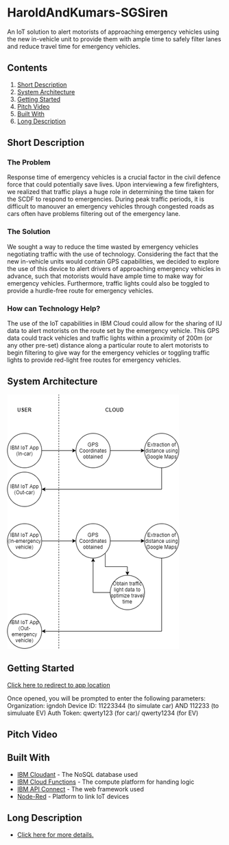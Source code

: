 # HaroldAndKumars-SGSiren
An IoT solution to alert motorists of approaching emergency vehicles using the new in-vehicle unit to provide them with ample time to safely filter lanes and reduce travel time for emergency vehicles.

## **Contents**
1. [Short Description](#short-description)
1. [System Architecture](#system-architecture)
1. [Getting Started](#getting-started)
1. [Pitch Video](#pitch-video)
1. [Built With](#built-with)
1. [Long Description](#long-description)

## **Short Description**

### **The Problem**
Response time of emergency vehicles is a crucial factor in the civil defence force that could potentially save lives. Upon interviewing a few firefighters, we realized that traffic plays a huge role in determining the time taken for the SCDF to respond to emergencies. During peak traffic periods, it is difficult to manouver an emergency vehicles through congested roads as cars often have problems filtering out of the emergency lane.

### **The Solution**
We sought a way to reduce the time wasted by emergency vehicles negotiating traffic with the use of technology. Considering the fact that the new in-vehicle units would contain GPS capabilities, we decided to explore the use of this device to alert drivers of approaching emergency vehicles in advance, such that motorists would have ample time to make way for emergency vehicles. Furthermore, traffic lights could also be toggled to provide a hurdle-free route for emergency vehicles.

### **How can Technology Help?** 
The use of the IoT capabilities in IBM Cloud could allow for the sharing of IU data to alert motorists on the route set by the emergency vehicle. This GPS data could track vehicles and traffic lights within a proximity of 200m (or any other pre-set) distance along a particular route to alert motorists to begin filtering to give way for the emergency vehicles or toggling traffic lights to provide red-light free routes for emergency vehicles.

## **System Architecture**
![System arch diagram](SystemArch.png)

## **Getting Started**
[Click here to redirect to app location](https://github.com/deveops/iot-starter-for-android/releases)

Once opened, you will be prompted to enter the following parameters:
Organization: igndoh
Device ID: 11223344 (to simulate car) AND 112233 (to simuluate EV)
Auth Token: qwerty123 (for car)/ qwerty1234 (for EV)

## **Pitch Video**

## **Built With**
* [IBM Cloudant](https://cloud.ibm.com/catalog?search=cloudant#search_results) - The NoSQL database used
* [IBM Cloud Functions](https://cloud.ibm.com/catalog?search=cloud%20functions#search_results) - The compute platform for handing logic
* [IBM API Connect](https://cloud.ibm.com/catalog?search=api%20connect#search_results) - The web framework used
* [Node-Red](https://nodered.org/docs/getting-started/ibmcloud) - Platform to link IoT devices

## **Long Description**
* [Click here for more details.](DESCRIPTION.md)
